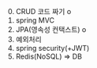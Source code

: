 0. CRUD 코드 짜기 o
1. spring MVC
2. JPA(영속성 컨택스트) o
3. 예외처리 
4. spring security(+JWT)
5. Redis(NoSQL) => DB